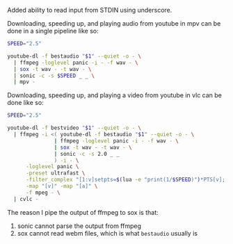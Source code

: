 Added ability to read input from STDIN using underscore.


Downloading, speeding up, and playing audio from youtube in mpv can be done in a single pipeline like so:
```bash
SPEED="2.5"

youtube-dl -f bestaudio "$1" --quiet -o - \
  | ffmpeg -loglevel panic -i - -f wav - \
  | sox -t wav - -t wav - \
  | sonic -c -s $SPEED _ _ \
  | mpv -
```

Downloading, speeding up, and playing a video from youtube in vlc can be done like so:
```bash
SPEED="2.5"

youtube-dl -f bestvideo "$1" --quiet -o - \
  | ffmpeg -i <( youtube-dl -f bestaudio "$1" --quiet -o - \
               | ffmpeg -loglevel panic -i - -f wav - \
               | sox -t wav - -t wav - \
               | sonic -c -s 2.0 _ _
               ) -i - \
      -loglevel panic \
      -preset ultrafast \
      -filter_complex "[1:v]setpts=$(lua -e "print(1/$SPEED)")*PTS[v];[0:a]atempo=1.0[a]" \
      -map "[v]" -map "[a]" \
      -f mpeg - \
  | cvlc -
```

The reason I pipe the output of ffmpeg to sox is that:
1) sonic cannot parse the output from ffmpeg
2) sox cannot read webm files, which is what `bestaudio` usually is
